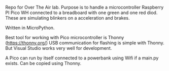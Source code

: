 Repo for Over The Air lab.
Purpose is to handle a microcontroller Raspberry PI Pico WH connected to a breadboard with one green and one red diod.
These are simulating blinkers on a acceleration and brakes.

Written in MicroPython.

Best tool for working with Pico microcontroller is Thonny (https://thonny.org/)
USB communication for flashing is simple with Thonny.
But Visual Studio works very well for development.

A Pico can run by itself connected to a powerbank using Wifi if a main.py exists.
Can be copied using Thonny.
